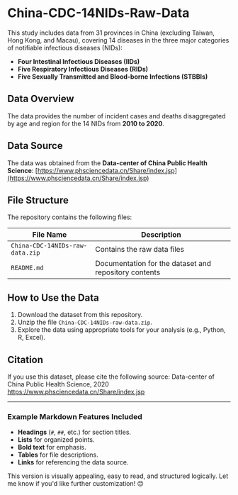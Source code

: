 # China-CDC-14NIDs-Raw-Data

This study includes data from 31 provinces in China (excluding Taiwan, Hong Kong, and Macau), covering 14 diseases in the three major categories of notifiable infectious diseases (NIDs):

- **Four Intestinal Infectious Diseases (IIDs)**
- **Five Respiratory Infectious Diseases (RIDs)**
- **Five Sexually Transmitted and Blood-borne Infections (STBBIs)**

## Data Overview
The data provides the number of incident cases and deaths disaggregated by age and region for the 14 NIDs from **2010 to 2020**.

## Data Source
The data was obtained from the **Data-center of China Public Health Science**:
[https://www.phsciencedata.cn/Share/index.jsp](https://www.phsciencedata.cn/Share/index.jsp)

## File Structure
The repository contains the following files:

| File Name                        | Description                                            |
|----------------------------------|-------------------------------------------------------|
| `China-CDC-14NIDs-raw-data.zip` | Contains the raw data files                           |
| `README.md`                      | Documentation for the dataset and repository contents |

## How to Use the Data
1. Download the dataset from this repository.
2. Unzip the file `China-CDC-14NIDs-raw-data.zip`.
3. Explore the data using appropriate tools for your analysis (e.g., Python, R, Excel).

## Citation
If you use this dataset, please cite the following source:
Data-center of China Public Health Science, 2020 https://www.phsciencedata.cn/Share/index.jsp

---

### Example Markdown Features Included
- **Headings** (`#`, `##`, etc.) for section titles.
- **Lists** for organized points.
- **Bold text** for emphasis.
- **Tables** for file descriptions.
- **Links** for referencing the data source.

This version is visually appealing, easy to read, and structured logically. Let me know if you'd like further customization! 😊
